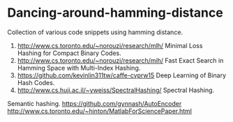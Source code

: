 # Dancing-around-hamming-distance

Collection of various code snippets using hamming distance.

1. http://www.cs.toronto.edu/~norouzi/research/mlh/ Minimal Loss Hashing for Compact Binary Codes.
2. http://www.cs.toronto.edu/~norouzi/research/mih/ Fast Exact Search in Hamming Space with Multi-Index Hashing.
3. https://github.com/kevinlin311tw/caffe-cvprw15 Deep Learning of Binary Hash Codes.
4. http://www.cs.huji.ac.il/~yweiss/SpectralHashing/ Spectral Hashing.



Semantic hashing.
https://github.com/gynnash/AutoEncoder
http://www.cs.toronto.edu/~hinton/MatlabForSciencePaper.html 
